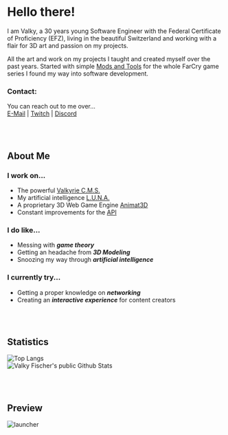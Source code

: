 # Hello there!


I am Valky, a 30 years young Software Engineer with the Federal Certificate of Proficiency (EFZ), living in the beautiful Switzerland and working with a flair for 3D art and passion on my projects.

All the art and work on my projects I taught and created myself over the past years. Started with simple [Mods and Tools](https://www.nexusmods.com/farcryprimal/mods/5) for the whole FarCry game series I found my way into software development.

### Contact:
You can reach out to me over...  
[E-Mail](mailto:fischer@valkyteq.com?Subject=Github)   |    [Twitch](https://www.twitch.tv/valkyfischer)   |    [Discord](https://discord.gg/Ug2ne5K)  

<br><br>

## About Me
### I work on...  
- The powerful [Valkyrie C.M.S.](https://github.com/VALKYTEQ/.github/blob/main/vteq-web.md)
- My artificial intelligence [L.U.N.A.](https://github.com/VALKYTEQ/.github/blob/main/vteq-luna.md)
- A proprietary 3D Web Game Engine [Animat3D](https://valkyteq.com/animat3d/)
- Constant improvements for the [API](https://github.com/VALKYTEQ/.github/blob/main/vteq-api.md)  

### I do like...  
- Messing with ***game theory***
- Getting an headache from ***3D Modeling***
- Snoozing my way through ***artificial intelligence***

### I currently try...  
- Getting a proper knowledge on ***networking***
- Creating an ***interactive experience*** for content creators

<br><br>

## Statistics
![Top Langs](https://github-readme-stats.vercel.app/api/top-langs/?username=ValkyFischer&layout=compact&theme=tokyonight&count_private=true)  
![Valky Fischer's public Github Stats](https://github-readme-stats.vercel.app/api?username=ValkyFischer&show_icons=true&count_private=true&theme=tokyonight&count_private=true)  

<br><br>

## Preview
![launcher](https://valkyteq.com/static/misc/preview_launcher.png)
<!--
**ValkyFischer/ValkyFischer** is a ✨ _special_ ✨ repository because its `README.md` (this file) appears on your GitHub profile.

Here are some ideas to get you started:

- 🔭 I’m currently working on ...
- 🌱 I’m currently learning ...
- 👯 I’m looking to collaborate on ...
- 🤔 I’m looking for help with ...
- 💬 Ask me about ...
- 📫 How to reach me: ...
- 😄 Pronouns: ...
- ⚡ Fun fact: ...
-->
